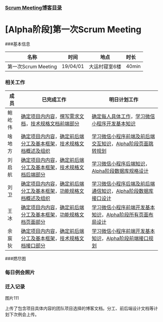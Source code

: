 ### [Scrum Meeting博客目录](<https://www.cnblogs.com/Water-T/p/10675740.html> )

# [Alpha阶段]第一次Scrum Meeting

###基本信息

| 名称                | 时间     | 地点          | 时长  |
| ------------------- | -------- | ------------- | :---- |
| 第一次Scrum Meeting | 19/04/01 | 大运村寝室6楼 | 40min |

### 相关工作

| 成员   | 已完成工作                                                   | 明日计划工作                                                 |
| ------ | ------------------------------------------------------------ | ------------------------------------------------------------ |
| 鲍屹伟 | [确定项目内内容]( <https://github.com/kirito12138/GroupWork/issues/1> )，[撰写需求文档](<https://github.com/kirito12138/GroupWork/issues/2>)，[技术规格文档前端部分](<https://github.com/kirito12138/GroupWork/issues/2>) | [确定每人具体工作](<https://github.com/kirito12138/GroupWork/issues/30>)，[学习微信小程序开发基本知识](<https://github.com/kirito12138/GroupWork/issues/31>) |
| 啥地方 | [确定项目内内容]( <https://github.com/kirito12138/GroupWork/issues/1> )，[确定前后端分工及基本框架](<https://github.com/kirito12138/GroupWork/issues/3>)，[技术规格文档概述及组织](<https://github.com/kirito12138/GroupWork/issues/2>) | [学习微信小程序前端及前后端交互知识](<https://github.com/kirito12138/GroupWork/issues/31>)，[Alpha阶段页面跳转规划](<https://github.com/kirito12138/GroupWork/issues/34>) |
| 刘启航 | [确定项目内内容]( <https://github.com/kirito12138/GroupWork/issues/1> )，[确定前后端分工及基本框架](<https://github.com/kirito12138/GroupWork/issues/3>)，[技术规格文档后端部分](<https://github.com/kirito12138/GroupWork/issues/2>) | [学习微信小程序后端知识](<https://github.com/kirito12138/GroupWork/issues/31>)，[Alpha阶段数据库规格设计](<https://github.com/kirito12138/GroupWork/issues/35>) |
| 刘卫   | [确定项目内内容]( <https://github.com/kirito12138/GroupWork/issues/1> )，[确定前后端分工及基本框架](<https://github.com/kirito12138/GroupWork/issues/3>)，[功能规格文档概述及组织](<https://github.com/kirito12138/GroupWork/issues/2>) | [学习微信小程序后端及前后端通信知识](<https://github.com/kirito12138/GroupWork/issues/31>)，[Alpha阶段数据库接口设计](<https://github.com/kirito12138/GroupWork/issues/35>) |
| 王冰   | [确定项目内内容]( <https://github.com/kirito12138/GroupWork/issues/1> )，[确定前后端分工及基本框架](<https://github.com/kirito12138/GroupWork/issues/3>)，[功能规格文档页面部分](<https://github.com/kirito12138/GroupWork/issues/2>) | [学习微信小程序前端开发基本知识](<https://github.com/kirito12138/GroupWork/issues/31>)，[Alpha阶段所有页面布局设计](<https://github.com/kirito12138/GroupWork/issues/34>) |
| 余宸狄 | [确定项目内内容]( <https://github.com/kirito12138/GroupWork/issues/1> )，[确定前后端分工及基本框架](<https://github.com/kirito12138/GroupWork/issues/3>)，[技术规格文档接口部分](<https://github.com/kirito12138/GroupWork/issues/2>) | [学习微信小程序前端开发基本知识](<https://github.com/kirito12138/GroupWork/issues/31>)，[Alpha阶段前端接口规划](<https://github.com/kirito12138/GroupWork/issues/34>) |

###燃尽图



### 每日例会照片



### 迁入记录

图片111

上传了包含项目具体内容的团队项目选择的博客文档。分工、前后端设计文档等计划下次例会上传。